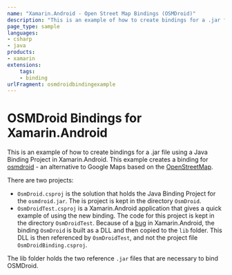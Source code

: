 ```yaml
---
name: "Xamarin.Android - Open Street Map Bindings (OSMDroid)"
description: "This is an example of how to create bindings for a .jar file using a Java Binding Project in Xamarin.Android"
page_type: sample
languages:
- csharp
- java
products:
- xamarin
extensions:
    tags:
    - binding
urlFragment: osmdroidbindingexample
---
```

# OSMDroid Bindings for Xamarin.Android

This is an example of how to create bindings for a .jar file using a Java Binding Project in Xamarin.Android.  This example creates a binding for [osmdroid](http://code.google.com/p/osmdroid/) - an alternative to Google Maps based on the [OpenStreetMap](http://www.openstreetmap.org).

There are two projects:

* `OsmDroid.csproj` is the solution that holds the Java Binding Project for the `osmdroid.jar`. The is project is kept in the directory `OsmDroid`.
* `OsmDroidTest.csproj` is a Xamarin.Android application that gives a quick example of using the new binding. The code for this project is kept in the directory `OsmDroidTest`. Because of a [bug](https://bugzilla.xamarin.com/show_bug.cgi?id=6695) in Xamarin.Android, the binding `OsmDroid` is built as a DLL and then copied to the `lib` folder. This DLL is then referenced by `OsmDroidTest`, and not the project file `OsmDroidBinding.csproj`.  

The lib folder holds the two reference `.jar` files that are necessary to bind OSMDroid.
